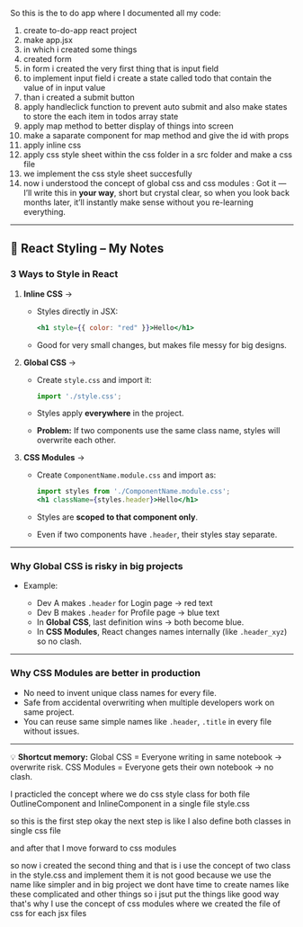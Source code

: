 So this is the to do app where I documented all my code: 
1. create to-do-app react project
2. make app.jsx
3. in which i created some things
4. created form 
5. in form i created the very first thing that is input field 
6. to implement input field i create a state called todo that contain the value of in input value
7. than i created a submit button 
8. apply handleclick function to prevent auto submit and also make states to store the each item in todos array state
9. apply map method to better display of things into screen
10. make a saparate component for map method and give the id with props
11. apply inline css
12. apply css style sheet within the css folder in a src folder and make a css file
13. we implement the css style sheet succesfully
14. now i understood the concept of global css and css modules : 
Got it — I’ll write this in **your way**, short but crystal clear, so when you look back months later, it’ll instantly make sense without you re-learning everything.

---

## 📄 React Styling – My Notes

### **3 Ways to Style in React**

1. **Inline CSS** →

   * Styles directly in JSX:

     ```jsx
     <h1 style={{ color: "red" }}>Hello</h1>
     ```
   * Good for very small changes, but makes file messy for big designs.

2. **Global CSS** →

   * Create `style.css` and import it:

     ```jsx
     import './style.css';
     ```
   * Styles apply **everywhere** in the project.
   * **Problem:** If two components use the same class name, styles will overwrite each other.

3. **CSS Modules** →

   * Create `ComponentName.module.css` and import as:

     ```jsx
     import styles from './ComponentName.module.css';
     <h1 className={styles.header}>Hello</h1>
     ```
   * Styles are **scoped to that component only**.
   * Even if two components have `.header`, their styles stay separate.

---

### **Why Global CSS is risky in big projects**

* Example:

  * Dev A makes `.header` for Login page → red text
  * Dev B makes `.header` for Profile page → blue text
  * In **Global CSS**, last definition wins → both become blue.
  * In **CSS Modules**, React changes names internally (like `.header_xyz`) so no clash.

---

### **Why CSS Modules are better in production**

* No need to invent unique class names for every file.
* Safe from accidental overwriting when multiple developers work on same project.
* You can reuse same simple names like `.header`, `.title` in every file without issues.

---

💡 **Shortcut memory:**
Global CSS = Everyone writing in same notebook → overwrite risk.
CSS Modules = Everyone gets their own notebook → no clash.


I practicled the concept where we do css style class for both file OutlineComponent and InlineComponent in a single file style.css

so this is the first step okay the next step is like I also define both classes in single css file 

and after that I move forward to css modules

so now i created the second thing and that is i use the concept of two class in the style.css and implement them 
it is not good because we use the name like simpler and in big project we dont have time to create names like these complicated and other things so i jsut put the things like good way that's why I use the concept of css modules where we created the file of css for each jsx files
